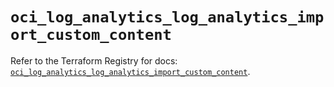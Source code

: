 # `oci_log_analytics_log_analytics_import_custom_content`

Refer to the Terraform Registry for docs: [`oci_log_analytics_log_analytics_import_custom_content`](https://registry.terraform.io/providers/oracle/oci/6.18.0/docs/resources/log_analytics_log_analytics_import_custom_content).

